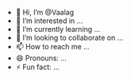 - 👋 Hi, I’m @Vaalag
- 👀 I’m interested in ...
- 🌱 I’m currently learning ...
- 💞️ I’m looking to collaborate on ...
- 📫 How to reach me ...
- 😄 Pronouns: ...
- ⚡ Fun fact: ...

<!---
Vaalag/Vaalag is a ✨ special ✨ repository because its `README.md` (this file) appears on your GitHub profile.
You can click the Preview link to take a look at your changes.
--->
